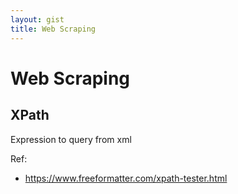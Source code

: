 ```yaml
---
layout: gist
title: Web Scraping
---
```


# Web Scraping

## XPath

Expression to query from xml

Ref: 
- <https://www.freeformatter.com/xpath-tester.html>